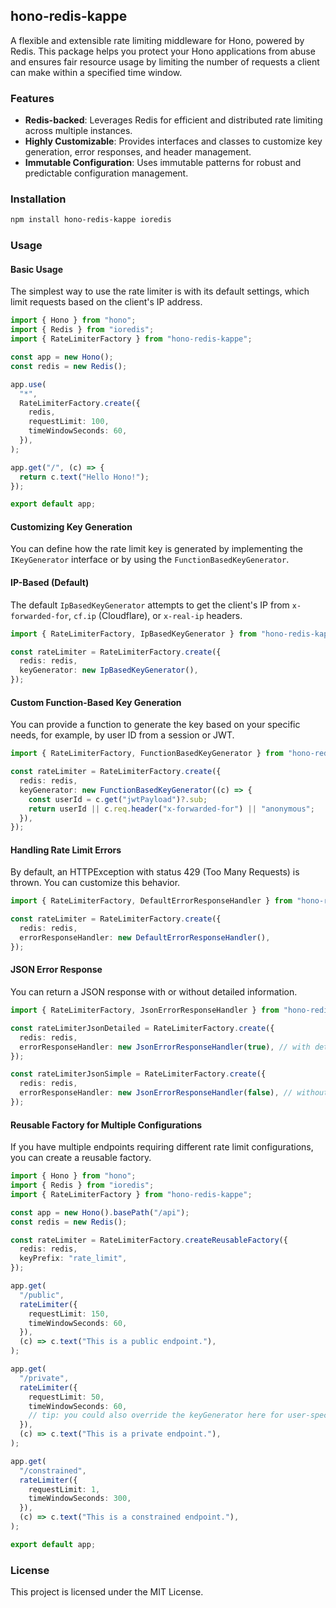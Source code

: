 ## hono-redis-kappe

A flexible and extensible rate limiting middleware for Hono, powered by Redis. This package helps you protect your Hono applications from abuse and ensures fair resource usage by limiting the number of requests a client can make within a specified time window.

### Features

- **Redis-backed**: Leverages Redis for efficient and distributed rate limiting across multiple instances.
- **Highly Customizable**: Provides interfaces and classes to customize key generation, error responses, and header management.
- **Immutable Configuration**: Uses immutable patterns for robust and predictable configuration management.

### Installation

```sh
npm install hono-redis-kappe ioredis
```

### Usage

#### Basic Usage

The simplest way to use the rate limiter is with its default settings, which limit requests based on the client's IP address.

```ts
import { Hono } from "hono";
import { Redis } from "ioredis";
import { RateLimiterFactory } from "hono-redis-kappe";

const app = new Hono();
const redis = new Redis();

app.use(
  "*",
  RateLimiterFactory.create({
    redis,
    requestLimit: 100,
    timeWindowSeconds: 60,
  }),
);

app.get("/", (c) => {
  return c.text("Hello Hono!");
});

export default app;
```

#### Customizing Key Generation

You can define how the rate limit key is generated by implementing the `IKeyGenerator` interface or by using the `FunctionBasedKeyGenerator`.

#### IP-Based (Default)

The default `IpBasedKeyGenerator` attempts to get the client's IP from `x-forwarded-for`, `cf.ip` (Cloudflare), or `x-real-ip` headers.

```ts
import { RateLimiterFactory, IpBasedKeyGenerator } from "hono-redis-kappe";

const rateLimiter = RateLimiterFactory.create({
  redis: redis,
  keyGenerator: new IpBasedKeyGenerator(),
});
```

#### Custom Function-Based Key Generation

You can provide a function to generate the key based on your specific needs, for example, by user ID from a session or JWT.

```ts
import { RateLimiterFactory, FunctionBasedKeyGenerator } from "hono-redis-kappe";

const rateLimiter = RateLimiterFactory.create({
  redis: redis,
  keyGenerator: new FunctionBasedKeyGenerator((c) => {
    const userId = c.get("jwtPayload")?.sub;
    return userId || c.req.header("x-forwarded-for") || "anonymous";
  }),
});
```

#### Handling Rate Limit Errors

By default, an HTTPException with status 429 (Too Many Requests) is thrown. You can customize this behavior.

```ts
import { RateLimiterFactory, DefaultErrorResponseHandler } from "hono-redis-kappe";

const rateLimiter = RateLimiterFactory.create({
  redis: redis,
  errorResponseHandler: new DefaultErrorResponseHandler(),
});
```

#### JSON Error Response

You can return a JSON response with or without detailed information.

```ts
import { RateLimiterFactory, JsonErrorResponseHandler } from "hono-redis-kappe";

const rateLimiterJsonDetailed = RateLimiterFactory.create({
  redis: redis,
  errorResponseHandler: new JsonErrorResponseHandler(true), // with details (default)
});

const rateLimiterJsonSimple = RateLimiterFactory.create({
  redis: redis,
  errorResponseHandler: new JsonErrorResponseHandler(false), // without details
});
```

#### Reusable Factory for Multiple Configurations

If you have multiple endpoints requiring different rate limit configurations, you can create a reusable factory.

```ts
import { Hono } from "hono";
import { Redis } from "ioredis";
import { RateLimiterFactory } from "hono-redis-kappe";

const app = new Hono().basePath("/api");
const redis = new Redis();

const rateLimiter = RateLimiterFactory.createReusableFactory({
  redis: redis,
  keyPrefix: "rate_limit",
});

app.get(
  "/public",
  rateLimiter({
    requestLimit: 150,
    timeWindowSeconds: 60,
  }),
  (c) => c.text("This is a public endpoint."),
);

app.get(
  "/private",
  rateLimiter({
    requestLimit: 50,
    timeWindowSeconds: 60,
    // tip: you could also override the keyGenerator here for user-specific limits
  }),
  (c) => c.text("This is a private endpoint."),
);

app.get(
  "/constrained",
  rateLimiter({
    requestLimit: 1,
    timeWindowSeconds: 300,
  }),
  (c) => c.text("This is a constrained endpoint."),
);

export default app;
```

### License

This project is licensed under the MIT License.
